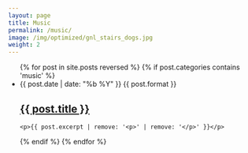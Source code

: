 ```yaml
---
layout: page
title: Music
permalink: /music/
image: /img/optimized/gnl_stairs_dogs.jpg
weight: 2
---
```


<ul class="post-list music-post-list">
{% for post in site.posts reversed %}
{% if post.categories contains 'music' %}
	<li>
    <span class="post-meta">{{ post.date | date: "%b %Y" }}</span>
    <a class="post-list-image" href="{{ post.url | prepend: site.baseurl }}" style="background-image:url('{{ post.image | prepend: site.baseurl }}')">
      <!-- <img class="home-blog-image" src="{{ post.image_thumb | prepend: site.baseurl }}" alt="{{ post.title }}"> -->
    </a>
    <span class="post-meta">{{ post.format }}</span>
    <h2 class="post-link">
      <a class="post-link" href="{{ post.url | prepend: site.baseurl }}">{{ post.title }}</a>
    </h2>
    
    <p>{{ post.excerpt | remove: '<p>' | remove: '</p>' }}</p>
  </li>
{% endif %}
{% endfor %}
</ul>